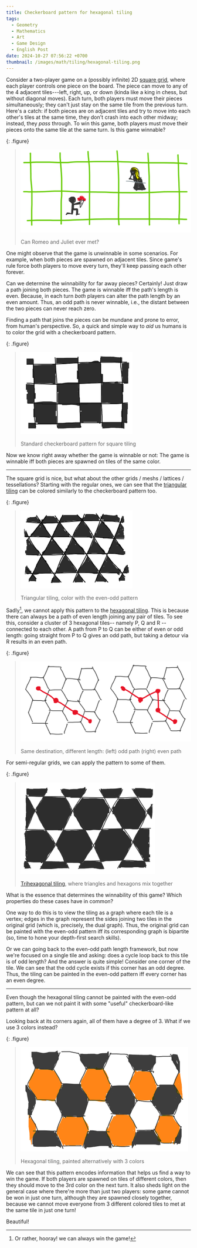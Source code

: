 ```yaml
---
title: Checkerboard pattern for hexagonal tiling
tags:
  - Geometry
  - Mathematics
  - Art
  - Game Design
  - English Post
date: 2024-10-27 07:56:22 +0700
thumbnail: /images/math/tiling/hexagonal-tiling.png
---
```


Consider a two-player game on a (possibly infinite) 2D [square grid][square tiling], where each player controls one piece on the board. The piece can move to any of the 4 adjacent tiles---left, right, up, or down (kinda like a king in chess, but without diagonal moves). Each turn, both players must move their pieces simultaneously; they can't just stay on the same tile from the previous turn. Here's a catch: if both pieces are on adjacent tiles and try to move into each other's tiles at the same time, they don't crash into each other midway; instead, they *pass* through. To win this game, both players must move their pieces onto the same tile at the same turn. Is this game winnable?

{: .figure}
> ![](/images/math/tiling/romeo-and-juliet.png)
>
> Can Romeo and Juliet ever met?

One might observe that the game is unwinnable in some scenarios. For example, when both pieces are spawned on adjacent tiles. Since game's rule force both players to move every turn, they'll keep passing each other forever.

Can we determine the winnability for far away pieces? Certainly! Just draw a path joining both pieces. The game is winnable iff the path's length is even. Because, in each turn *both* players can alter the path length by an even amount. Thus, an odd path is never winnable, i.e., the distant between the two pieces can never reach zero.

Finding a path that joins the pieces can be mundane and prone to error, from human's perspective. So, a quick and simple way to *aid* us humans is to color the grid with a checkerboard pattern.

{: .figure}
> ![](/images/math/tiling/square-tiling.png)
>
> Standard checkerboard pattern for square tiling

Now we know right away whether the game is winnable or not: The game is winnable iff both pieces are spawned on tiles of the same color.

---

The square grid is nice, but what about the other grids / meshs / lattices / tessellations? Starting with the regular ones, we can see that the [triangular tiling][] can be colored similarly to the checkerboard pattern too.

{: .figure}
> ![](/images/math/tiling/triangular-tiling.png)
>
> Triangular tiling, color with the even-odd pattern

Sadly[^1], we cannot apply this pattern to the [hexagonal tiling][]. This is because there can always be a path of even length joining any pair of tiles. To see this, consider a cluster of 3 hexagonal tiles-- namely P, Q and R --connected to each other. A path from P to Q can be either of even or odd length: going straight from P to Q gives an odd path, but taking a detour via R results in an even path.

{: .figure}
> ![](/images/math/tiling/odd-even-length.png)
>
> Same destination, different length: (left) odd path (right) even path

For semi-regular grids, we can apply the pattern to some of them.

{: .figure}
> ![](/images/math/tiling/trihexagonal-tiling.png)
>
> [Trihexagonal tiling][trihexagonal tiling], where triangles and hexagons mix together

What is the essence that determines the winnability of this game? Which properties do these cases have in common?

One way to do this is to view the tiling as a graph where each tile is a vertex; edges in the graph represent the sides joining two tiles in the original grid (which is, precisely, the dual graph). Thus, the original grid can be painted with the even-odd pattern iff its corresponding graph is bipartite (so, time to hone your depth-first search skills).

Or we can going back to the even-odd path length framework, but now we're focused on a single tile and asking: does a cycle loop back to this tile is of odd length? And the answer is quite simple! Consider one corner of the tile. We can see that the odd cycle exists if this corner has an odd degree. Thus, the tiling can be painted in the even-odd pattern iff every corner has an even degree.

---

Even though the hexagonal tiling cannot be painted with the even-odd pattern, but can we not paint it with some "useful" checkerboard-like pattern at all?

Looking back at its corners again, all of them have a degree of 3. What if we use 3 colors instead?

{: .figure}
> ![](/images/math/tiling/hexagonal-tiling.png)
>
> Hexagonal tiling, painted alternatively with 3 colors

We can see that this pattern encodes information that helps us find a way to win the game. If both players are spawned on tiles of different colors, then they should move to the 3rd color on the next turn. It also sheds light on the general case where there're more than just two players: some game cannot be won in just one turn, although they are spawned closely together, because we cannot move everyone from 3 different colored tiles to met at the same tile in just one turn!

Beautiful!


[^1]: Or rather, hooray! we can always win the game!

[square tiling]: //en.wikipedia.org/wiki/Square_tiling
[triangular tiling]: //en.wikipedia.org/wiki/Triangular_tiling
[hexagonal tiling]: //en.wikipedia.org/wiki/Hexagonal_tiling
[trihexagonal tiling]: //en.wikipedia.org/wiki/Trihexagonal_tiling